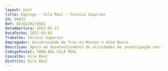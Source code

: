```yaml
--- 
layout: post
title: Emprego - Vila Real - Técnico Superior
Id: 94072
Ref: OE202202/0561
DataAbertura: 2022-02-17
DataFecho: 2022-03-03
Trabalho: Técnico Superior
Empregador: Universidade de Trás-os-Montes e Alto Douro
Descricao: Apoio ao desenvolvimento de atividades de investigação nas tarefas do projeto de I&D&I SmartAgeing, com maior enfoque na caraterização química do vinho do Porto Branco a nível fenólico e de aroma e a sua evolução durante o processo de envelhecimento.
CodigoPostal: 5000-801 VILA REAL
Concelho: Vila Real
Distrito: Vila Real
--- 
```

